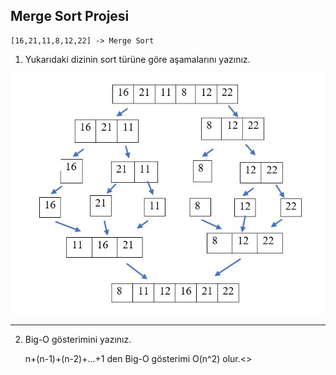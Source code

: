 ## Merge Sort Projesi

    [16,21,11,8,12,22] -> Merge Sort

1. Yukarıdaki dizinin sort türüne göre aşamalarını yazınız.



![image](merge.JPG)


---
2. Big-O gösterimini yazınız.

    n+(n-1)+(n-2)+...+1 den Big-O gösterimi O(n^2) olur.<>